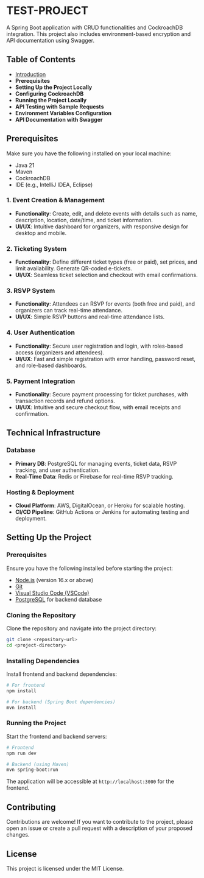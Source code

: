 # TEST-PROJECT 

A Spring Boot application with CRUD functionalities and CockroachDB integration. This project also includes environment-based encryption and API documentation using Swagger.

## Table of Contents
- [Introduction](#introduction)
- **Prerequisites**
- **Setting Up the Project Locally**
- **Configuring CockroachDB**
- **Running the Project Locally**
- **API Testing with Sample Requests**
- **Environment Variables Configuration**
- **API Documentation with Swagger**

## Prerequisites
Make sure you have the following installed on your local machine:
- Java 21
- Maven
- CockroachDB
- IDE (e.g., IntelliJ IDEA, Eclipse)


### 1. Event Creation & Management
- **Functionality**: Create, edit, and delete events with details such as name, description, location, date/time, and ticket information.
- **UI/UX**: Intuitive dashboard for organizers, with responsive design for desktop and mobile.

### 2. Ticketing System
- **Functionality**: Define different ticket types (free or paid), set prices, and limit availability. Generate QR-coded e-tickets.
- **UI/UX**: Seamless ticket selection and checkout with email confirmations.

### 3. RSVP System
- **Functionality**: Attendees can RSVP for events (both free and paid), and organizers can track real-time attendance.
- **UI/UX**: Simple RSVP buttons and real-time attendance lists.

### 4. User Authentication
- **Functionality**: Secure user registration and login, with roles-based access (organizers and attendees).
- **UI/UX**: Fast and simple registration with error handling, password reset, and role-based dashboards.

### 5. Payment Integration
- **Functionality**: Secure payment processing for ticket purchases, with transaction records and refund options.
- **UI/UX**: Intuitive and secure checkout flow, with email receipts and confirmation.

## Technical Infrastructure

### Database
- **Primary DB**: PostgreSQL for managing events, ticket data, RSVP tracking, and user authentication.
- **Real-Time Data**: Redis or Firebase for real-time RSVP tracking.

### Hosting & Deployment
- **Cloud Platform**: AWS, DigitalOcean, or Heroku for scalable hosting.
- **CI/CD Pipeline**: GitHub Actions or Jenkins for automating testing and deployment.

## Setting Up the Project

### Prerequisites

Ensure you have the following installed before starting the project:

- [Node.js](https://nodejs.org) (version 16.x or above)
- [Git](https://git-scm.com) 
- [Visual Studio Code (VSCode)](https://code.visualstudio.com)
- [PostgreSQL](https://www.postgresql.org/) for backend database

### Cloning the Repository

Clone the repository and navigate into the project directory:

```bash
git clone <repository-url>
cd <project-directory>
```

### Installing Dependencies

Install frontend and backend dependencies:

```bash
# For frontend
npm install

# For backend (Spring Boot dependencies)
mvn install
```

### Running the Project

Start the frontend and backend servers:

```bash
# Frontend
npm run dev

# Backend (using Maven)
mvn spring-boot:run
```

The application will be accessible at `http://localhost:3000` for the frontend.

## Contributing

Contributions are welcome! If you want to contribute to the project, please open an issue or create a pull request with a description of your proposed changes.

## License

This project is licensed under the MIT License.
